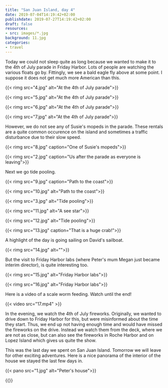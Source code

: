 ```yaml
---
title: "San Juan Island, day 4"
date: 2019-07-04T14:19:42+02:00
publishdate: 2019-07-27T14:19:42+02:00
draft: false
resources:
- src: images/*.jpg
background: 11.jpg
categories:
- travel
---
```


Today we could not sleep quite as long because we wanted to make it to the 4th
of July parade in Friday Harbor. Lots of people are watching the various floats
go by. Fittingly, we see a bald eagle fly above at some point. I suppose it does
not get much more American than this.

{{< rimg src="4.jpg" alt="At the 4th of July parade">}}

{{< rimg src="5.jpg" alt="At the 4th of July parade">}}

{{< rimg src="6.jpg" alt="At the 4th of July parade">}}

{{< rimg src="7.jpg" alt="At the 4th of July parade">}}

However, we do not see any of Susie's mopeds in the parade. These rentals are
a quite common occurence on the island and sometimes a traffic disturbance due
to their slow speed.

{{< rimg src="8.jpg" caption="One of Susie's mopeds">}}

{{< rimg src="2.jpg" caption="Us after the parade as everyone is leaving">}}

Next we go tide pooling.

{{< rimg src="9.jpg" caption="Path to the coast">}}

{{< rimg src="10.jpg" alt="Path to the coast">}}

{{< rimg src="3.jpg" alt="Tide pooling">}}

{{< rimg src="11.jpg" alt="A see star">}}

{{< rimg src="12.jpg" alt="Tide pooling">}}

{{< rimg src="13.jpg" caption="That is a huge crab!">}}

A highlight of the day is going sailing on David's sailboat.

{{< rimg src="14.jpg" alt="">}}

But the visit to Friday Harbor labs (where Peter's mum Megan just became interim
director), is quite interesting too.

{{< rimg src="15.jpg" alt="Friday Harbor labs">}}

{{< rimg src="16.jpg" alt="Friday Harbor labs">}}

Here is a video of a scale worm feeding. Watch until the end!

{{< video src="17.mp4" >}}

In the evening, we watch the 4th of July fireworks. Originally, we wanted to
drive down to Friday Harbor for this, but were misinformed about the time they
start. Thus, we end up not having enough time and would have missed the
fireworks on the drive. Instead we watch them from the deck, where we are not as
close, but can also see the fireworks in Roche Harbor and on Lopez Island which
gives us quite the show.

This was the last day we spent on San Juan Island. Tomorrow we will leave for
other exciting adventures. Here is a nice panorama of the interior of the house
we stayed the last few days in.

{{< pano src="1.jpg" alt="Peter's house">}}

{{<nextday>}}
